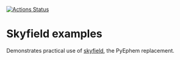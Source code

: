 [![Actions Status](https://github.com/scivision/skyfield-examples/workflows/ci/badge.svg)](https://github.com/scivision/skyfield-examples/actions)


# Skyfield examples

Demonstrates practical use of [skyfield](https://rhodesmill.org/skyfield/), the PyEphem replacement.
